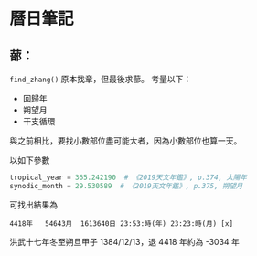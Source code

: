 曆日筆記
========

## 蔀：

`find_zhang()` 原本找章，但最後求蔀。
考量以下：
- 回歸年
- 朔望月
- 干支循環

與之前相比，要找小數部位盡可能大者，因為小數部位也算一天。

以如下參數
```python
tropical_year = 365.242190  # 《2019天文年鑑》, p.374, 太陽年
synodic_month = 29.530589  # 《2019天文年鑑》, p.375, 朔望月
```
可找出結果為

```
4418年   54643月  1613640日 23:53:時(年) 23:23:時(月) [x]
```
洪武十七年冬至朔旦甲子 1384/12/13，退 4418 年約為 -3034 年